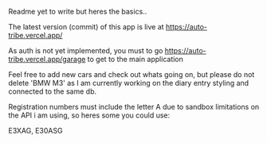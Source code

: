 Readme yet to write but heres the basics..


The latest version (commit) of this app is live at https://auto-tribe.vercel.app/ 

As auth is not yet implemented, you must to go https://auto-tribe.vercel.app/garage to get to the main application

Feel free to add new cars and check out whats going on, but please do not delete 'BMW M3' as I am currently working on the diary entry styling and connected to the same db.

Registration numbers must include the letter A due to sandbox limitations on the API i am using, so heres some you could use:

E3XAG, E30ASG




